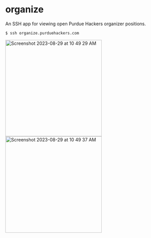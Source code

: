 # organize

An SSH app for viewing open Purdue Hackers organizer positions.

`$ ssh organize.purduehackers.com`

<img width="300" alt="Screenshot 2023-08-29 at 10 49 29 AM" src="https://github.com/purduehackers/organize/assets/14811170/e2b8b2e5-ef25-461d-8055-c9ce69f3d473">
<img width="300" alt="Screenshot 2023-08-29 at 10 49 37 AM" src="https://github.com/purduehackers/organize/assets/14811170/816b6968-22ac-456e-aab5-e101ff70e210">
